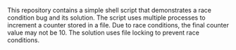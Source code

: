 This repository contains a simple shell script that demonstrates a race condition bug and its solution.  The script uses multiple processes to increment a counter stored in a file.  Due to race conditions, the final counter value may not be 10. The solution uses file locking to prevent race conditions.